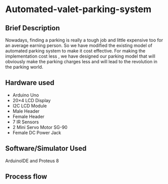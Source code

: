 # Automated-valet-parking-system

## Brief Description
 Nowadays, finding a parking is really a tough job and little expensive too for an average earning person. So we have modified the existing model of automated parking system to make it cost effective. For making the implementation cost less , we have designed our parking model that will obviously make the parking charges less and will lead to the revolution in the parking world.

## Hardware used
* Arduino Uno 
* 20×4 LCD Display 
* I2C LCD Module 
* Male Header 
* Female Header 
* 7 IR Sensors 
* 2 Mini Servo Motor SG-90 
* Female DC Power Jack  

## Software/Simulator Used
ArduinoIDE and 
Proteus 8 

## Process flow
